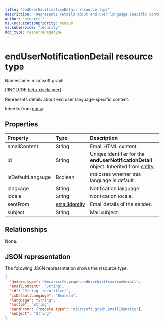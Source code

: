 ```yaml
---
title: "endUserNotificationDetail resource type"
description: "Represents details about end user language specific content."
author: "stuartcl"
ms.localizationpriority: medium
ms.subservice: "security"
doc_type: resourcePageType
---
```


# endUserNotificationDetail resource type

Namespace: microsoft.graph

[!INCLUDE [beta-disclaimer](../../includes/beta-disclaimer.md)]

Represents details about end user language-specific content.

Inherits from [entity](../resources/entity.md).

## Properties

|Property|Type|Description|
|:---|:---|:---|
|emailContent|String|Email HTML content.|
|id|String|Unique identifier for the **endUserNotificationDetail** object. Inherited from [entity](../resources/entity.md).|
|isDefaultLangauge|Boolean|Indicates whether this language is default.|
|language|String|Notification language.|
|locale|String|Notification locale.|
|sentFrom|[emailIdentity](../resources/emailidentity.md)|Email details of the sender.|
|subject|String|Mail subject.|

## Relationships

None.

## JSON representation

The following JSON representation shows the resource type.
<!-- {
  "blockType": "resource",
  "keyProperty": "id",
  "@odata.type": "microsoft.graph.endUserNotificationDetail",
  "baseType": "microsoft.graph.entity",
  "openType": false
}
-->
``` json
{
  "@odata.type": "#microsoft.graph.endUserNotificationDetail",
  "emailContent": "String",
  "id": "String (identifier)",
  "isDefaultLangauge": "Boolean",
  "language": "String",
  "locale": "String",
  "sentFrom": {"@odata.type": "microsoft.graph.emailIdentity"},
  "subject": "String"
}
```
